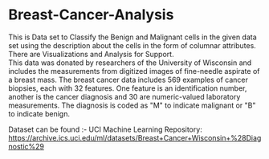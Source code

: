 # Breast-Cancer-Analysis
This is Data set to Classify the Benign and Malignant cells in the given data set using the description about the cells in the form of columnar attributes.
There are Visualizations and Analysis for Support.  
This data was donated by researchers of the University of Wisconsin and includes the measurements from digitized images of fine-needle aspirate of a breast mass.
The breast cancer data includes 569 examples of cancer biopsies, each with 32 features. 
One feature is an identification number, another is the cancer diagnosis and 30 are numeric-valued laboratory measurements. 
The diagnosis is coded as "M" to indicate malignant or "B" to indicate benign. 

Dataset can be found :- UCI Machine Learning Repository: https://archive.ics.uci.edu/ml/datasets/Breast+Cancer+Wisconsin+%28Diagnostic%29
